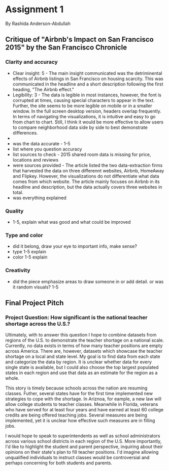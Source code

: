 # Assignment 1
By Rashida Anderson-Abdullah

## Critique of "Airbnb's Impact on San Francisco 2015" by the San Francisco Chronicle

### Clarity and accuracy 
* Clear insight: 5 - The main insight communicated was the detriminental effects of Airbnb listings in San Francisco on housing scarcity. This was communicated in the headline and a short description following the first heading, "The Airbnb effect."
* Legibility: 3 - The data is legible in most instances, however, the font is corrupted at times, causing special characters to appear in the text. Further, the site seems to be more legible on mobile or in a smaller window.  In the full screen desktop version, headers overlap frequently. In terms of navigating the visualizations, it is intuitive and easy to go from chart to chart.  Still, I think it would be more effective to allow users to compare neighborhood data side by side to best demonstrate differences. 
*
* was the data accurate - 1-5
* list where you question accuracy 
* list sources to check - 2015 shared room data is missing for price, locations and reviews
* were sources provided - The article listed the two data-extraction firms that harvested the data on three differennt websites, Airbnb, HomeAway and Flipkey.  However, the visualizations do not differentiate what data comes from which website. The article mainly focuses on Airbnb in its headline and description, but the data actually covers three websites in total. 
* was everything explained

### Quality 
* 1-5, explain what was good and what could be improved 

### Type and color 
* did it belong, draw your eye to important info, make sense?
* type 1-5 explain
* color 1-5 explain

### Creativity 
* did the piece emphasize areas to draw someone in or add detail. or was it random visuals? 1-5

## Final Project Pitch
### Project Question: How significant is the national teacher shortage across the U.S.?

Ultimately, with to answer this question I hope to combine datasets from regions of the U.S. to demonstrate the teacher shortage on a national scale. Currently, no data exists in terms of how many teacher positions are empty across America. There are, however, datasets which showcase the teacher shortage on a local and state level.  My goal is to find data from each state and categorize the data by region.  It is unclear whether data for every single state is available, but I could also choose the top largest populated states in each region and use that data as an estimate for the region as a whole. 

This story is timely because schools across the nation are resuming classes. Futher, several states have for the first time implemented new strategies to cope with the shortage. In Ariznoa, for eample, a new law will allow college students to teacher classes. Meanwhile in Florida, veterans who have served for at least four years and have earned at least 60 college credits are being offered teaching jobs.  Several measures are being implemented, yet it is unclear how effective such measures are in filling jobs. 

I would hope to speak to superintendents as well as school administrators across various school districts in each region of the U.S. More importantly, I'd like to highlight the student and parent perspective, inquiring about their opinions on their state's plan to fill teacher positions. I'd imagine allowing unqualified individuals to instruct classes would be controversial and perhaps concerning for both students and parents. 
